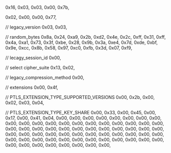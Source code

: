 0x16, 0x03, 0x03, 0x00, 0x7b,

0x02, 0x00, 0x00, 0x77,

// legacy_version
0x03, 0x03,

// random_bytes
0x8a, 0x24, 0xa9, 0x2b, 0xd2, 0x4e, 0x2c, 0xff, 0x31, 0xff,
0x4a, 0xa1, 0x73, 0x3f, 0xbe, 0x28, 0x9b, 0x3a, 0xe4, 0x7d,
0xde, 0xbf, 0x9e, 0xcc, 0x8b, 0x58, 0x97, 0xc0, 0xfb, 0x3d,
0x07, 0xf9,

// lecagy_session_id
0x00,

// select cipher_suite
0x13, 0x02,

// legacy_compression_method
0x00,

// extensions
0x00, 0x4f,

// PTLS_EXTENSION_TYPE_SUPPORTED_VERSIONS
0x00, 0x2b,
0x00, 0x02,
0x03, 0x04,

// PTLS_EXTENSION_TYPE_KEY_SHARE
0x00, 0x33,
0x00, 0x45,
0x00, 0x17,
0x00, 0x41,
0x04,
0x00, 0x00, 0x00, 0x00, 0x00, 0x00, 0x00, 0x00, 0x00, 0x00,
0x00, 0x00, 0x00, 0x00, 0x00, 0x00, 0x00, 0x00, 0x00, 0x00,
0x00, 0x00, 0x00, 0x00, 0x00, 0x00, 0x00, 0x00, 0x00, 0x00,
0x00, 0x00, 0x00, 0x00, 0x00, 0x00, 0x00, 0x00, 0x00, 0x00,
0x00, 0x00, 0x00, 0x00, 0x00, 0x00, 0x00, 0x00, 0x00, 0x00,
0x00, 0x00, 0x00, 0x00, 0x00, 0x00, 0x00, 0x00, 0x00, 0x00,
0x00, 0x00, 0x00, 0x00,